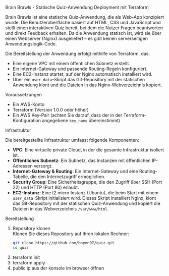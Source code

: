 Brain Brawls - Statische Quiz-Anwendung Deployment mit Terraform

Brain Brawls ist eine statische Quiz-Anwendung, die als Web-App konzipiert wurde. Die Benutzeroberfläche basiert auf HTML, CSS und JavaScript und stellt einen interaktiven Quiz bereit, bei dem die Nutzer Fragen beantworten und direkt Feedback erhalten.
Da die Anwendung statisch ist, wird sie über einen Webserver (Nginx) ausgeliefert – es gibt keinen serverseitigen Anwendungslogik-Code.

Die Bereitstellung der Anwendung erfolgt mithilfe von Terraform, das:
- Eine eigene VPC mit einem öffentlichen Subnetz erstellt.
- Ein Internet-Gateway und passende Routing-Regeln konfiguriert.
- Eine EC2-Instanz startet, auf der Nginx automatisch installiert wird.
- Über ein `user_data`-Skript das Git-Repository mit der statischen Anwendung klont und die Dateien in das Nginx-Webverzeichnis kopiert.

Voraussetzungen

- Ein AWS-Konto
- Terraform (Version 1.0.0 oder höher)
- Ein AWS Key-Pair (achten Sie darauf, dass der in der Terraform-Konfiguration angegebene `key_name` übereinstimmt)

Infrastruktur

Die bereitgestellte Infrastruktur umfasst folgende Komponenten:

- **VPC**: Eine virtuelle private Cloud, in der die gesamte Infrastruktur isoliert ist.
- **Öffentliches Subnetz**: Ein Subnetz, das Instanzen mit öffentlichen IP-Adressen versorgt.
- **Internet-Gateway & Routing**: Ein Internet-Gateway und eine Routing-Tabelle, die den Internetzugriff ermöglichen.
- **Security Group**: Eine Sicherheitsgruppe, die den Zugriff über SSH (Port 22) und HTTP (Port 80) erlaubt.
- **EC2-Instanz**: Eine t2.micro Instanz (Ubuntu), die beim Start mit einem `user_data`-Skript initialisiert wird. Dieses Skript installiert Nginx, klont das Git-Repository mit der statischen Quiz-Anwendung und kopiert die Dateien in das Webverzeichnis `/var/www/html`.

Bereitstellung

1. Repository klonen  
   Klonen Sie dieses Repository auf Ihren lokalen Rechner:
   ```bash
   git clone https://github.com/bnymn97/quiz.git
   cd quiz
2. terraform init
3. terraform apply
4. public ip aus der konsole im browser öffnen
